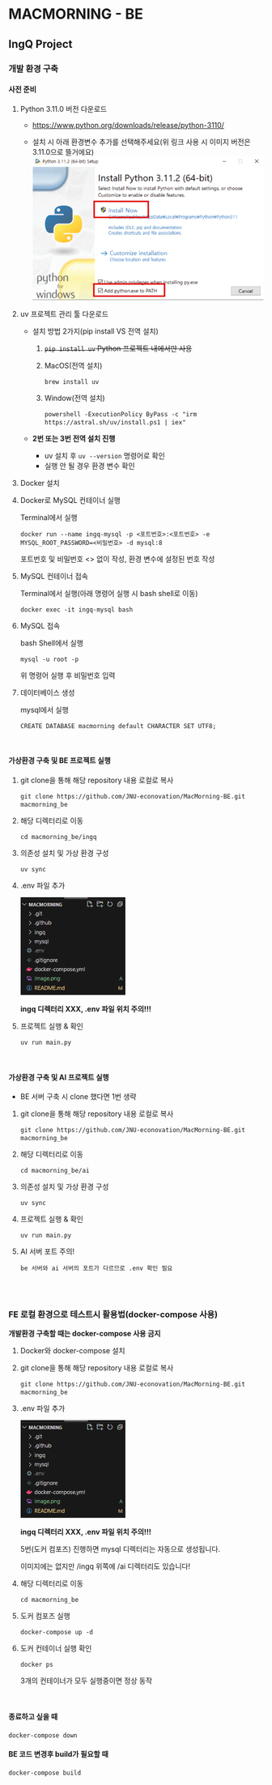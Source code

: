 # MACMORNING - BE

## IngQ Project

### 개발 환경 구축
#### 사전 준비
1. Python 3.11.0 버전 다운로드
    - https://www.python.org/downloads/release/python-3110/
    
    - 설치 시 아래 환경변수 추가를 선택해주세요(위 링크 사용 시 이미지 버전은 3.11.0으로 뜰거에요)
    ![alt text](image.png)

2. uv 프로젝트 관리 툴 다운로드
    - 설치 방법 2가지(pip install VS 전역 설치)
        1. ~~`pip install uv` Python 프로젝트 내에서만 사용~~
        
        2. MacOS(전역 설치)
            ```
            brew install uv
            ```

        3. Window(전역 설치)

            ```
            powershell -ExecutionPolicy ByPass -c "irm https://astral.sh/uv/install.ps1 | iex"
            ```


    - __2번 또는 3번 전역 설치 진행__

        - uv 설치 후 `uv --version` 명령어로 확인 
        - 실행 안 될 경우 환경 변수 확인

3. Docker 설치

4. Docker로 MySQL 컨테이너 실행   
    
    Terminal에서 실행
    ```
    docker run --name ingq-mysql -p <포트번호>:<포트번호> -e MYSQL_ROOT_PASSWORD=<비밀번호> -d mysql:8
    ```    

    포트번호 및 비밀번호 <> 없이 작성, 환경 변수에 설정된 번호 작성

5. MySQL 컨테이너 접속

    Terminal에서 실행(아래 명령어 실행 시 bash shell로 이동)
    ```
    docker exec -it ingq-mysql bash
    ```

6. MySQL 접속

    bash Shell에서 실행
    ```
    mysql -u root -p
    ```
    위 명령어 실행 후 비밀번호 입력

7. 데이터베이스 생성

    mysql에서 실행
    ```
    CREATE DATABASE macmorning default CHARACTER SET UTF8;
    ```
</br>

#### 가상환경 구축 및 BE 프로젝트 실행
1. git clone을 통해 해당 repository 내용 로컬로 복사

    ```
    git clone https://github.com/JNU-econovation/MacMorning-BE.git macmorning_be
    ```

2. 해당 디렉터리로 이동

    ```
    cd macmorning_be/ingq
    ```

3. 의존성 설치 및 가상 환경 구성

    ```
    uv sync
    ```

4. .env 파일 추가

    ![alt text](image-1.png)
    
    __ingq 디렉터리 XXX, .env 파일 위치 주의!!!__


5. 프로젝트 실행 & 확인

    ```
    uv run main.py
    ```
</br>

#### 가상환경 구축 및 AI 프로젝트 실행
    
- BE 서버 구축 시 clone 했다면 1번 생략

1. git clone을 통해 해당 repository 내용 로컬로 복사

    ```
    git clone https://github.com/JNU-econovation/MacMorning-BE.git macmorning_be
    ```

2. 해당 디렉터리로 이동

    ```
    cd macmorning_be/ai
    ```

3. 의존성 설치 및 가상 환경 구성

    ```
    uv sync
    ```

4. 프로젝트 실행 & 확인

    ```
    uv run main.py
    ```

5. AI 서버 포트 주의!

    ```
    be 서버와 ai 서버의 포트가 다르므로 .env 확인 필요
    ```


</br>


<br/>

### FE 로컬 환경으로 테스트시 활용법(docker-compose 사용)
__개발환경 구축할 때는 docker-compose 사용 금지__

1. Docker와 docker-compose 설치

2. git clone을 통해 해당 repository 내용 로컬로 복사

    ```
    git clone https://github.com/JNU-econovation/MacMorning-BE.git macmorning_be
    ```

3. .env 파일 추가
    
    ![alt text](image-1.png)

    __ingq 디렉터리 XXX, .env 파일 위치 주의!!!__

    5번(도커 컴포즈) 진행하면 mysql 디렉터리는 자동으로 생성됩니다.

    이미지에는 없지만 /ingq 위쪽에 /ai 디렉터리도 있습니다!

4. 해당 디렉터리로 이동

    ```
    cd macmorning_be
    ```

5. 도커 컴포즈 실행

    ```
    docker-compose up -d
    ```

6. 도커 컨테이너 실행 확인

    ```
    docker ps
    ```

    3개의 컨테이너가 모두 실행중이면 정상 동작

</br>

#### 종료하고 싶을 때
```
docker-compose down
```

#### BE 코드 변경후 build가 필요할 때
```
docker-compose build
```